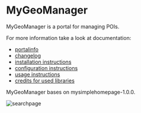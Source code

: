# MyGeoManager

MyGeoManager is a portal for managing POIs.

For more information take a look at documentation:
- [portalinfo](docs/INFO.md)
- [changelog](docs/CHANGELOG.md) 
- [installation instructions](docs/INSTALL.md)
- [configuration instructions](docs/CONFIGURATION.md)
- [usage instructions](docs/DATAIMPORT.md)
- [credits for used libraries](docs/CREDITS.md)

MyGeoManager bases on mysimplehomepage-1.0.0.

![searchpage](images/searchpage-x400.png)


